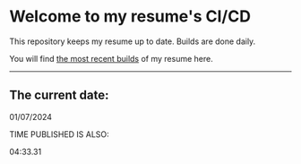 # Welcome to my resume's CI/CD
This repository keeps my resume up to date. Builds are done daily.
  
You will find [the most recent builds](output/) of my resume here.
* * *
 
## The current date:  
 01/07/2024 
   
  
  
 TIME PUBLISHED IS ALSO: 
  
 04:33.31 
  
  
